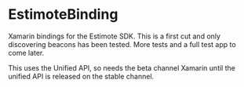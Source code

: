 EstimoteBinding
===============

Xamarin bindings for the Estimote SDK.  This is a first cut and only discovering beacons has been tested.
More tests and a full test app to come later.

This uses the Unified API, so needs the beta channel Xamarin until the unified API is released on the stable channel.
